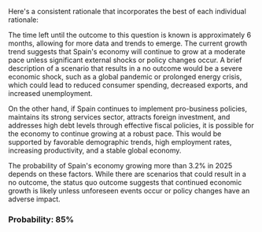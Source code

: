 Here's a consistent rationale that incorporates the best of each individual rationale:

The time left until the outcome to this question is known is approximately 6 months, allowing for more data and trends to emerge. The current growth trend suggests that Spain's economy will continue to grow at a moderate pace unless significant external shocks or policy changes occur. A brief description of a scenario that results in a no outcome would be a severe economic shock, such as a global pandemic or prolonged energy crisis, which could lead to reduced consumer spending, decreased exports, and increased unemployment.

On the other hand, if Spain continues to implement pro-business policies, maintains its strong services sector, attracts foreign investment, and addresses high debt levels through effective fiscal policies, it is possible for the economy to continue growing at a robust pace. This would be supported by favorable demographic trends, high employment rates, increasing productivity, and a stable global economy.

The probability of Spain's economy growing more than 3.2% in 2025 depends on these factors. While there are scenarios that could result in a no outcome, the status quo outcome suggests that continued economic growth is likely unless unforeseen events occur or policy changes have an adverse impact.

### Probability: 85%